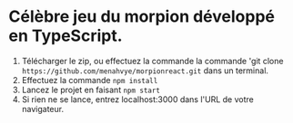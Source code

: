 # Célèbre jeu du morpion développé en TypeScript.

1. Télécharger le zip, ou effectuez la commande la commande 'git clone ```https://github.com/menahvye/morpionreact.git``` dans un terminal.
2. Effectuez la commande ```npm install```
3. Lancez le projet en faisant ```npm start```
4. Si rien ne se lance, entrez localhost:3000 dans l'URL de votre navigateur.
